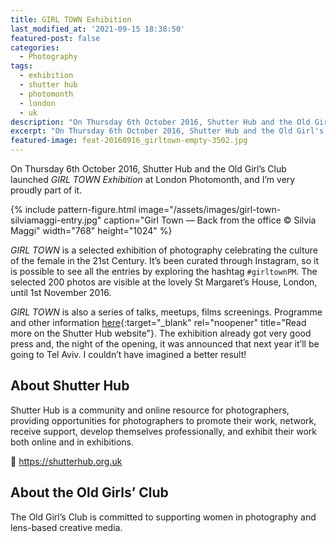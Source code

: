 ```yaml
---
title: GIRL TOWN Exhibition
last_modified_at: '2021-09-15 18:38:50'
featured-post: false
categories:
  - Photography
tags:
  - exhibition
  - shutter hub
  - photomonth
  - london
  - uk
description: "On Thursday 6th October 2016, Shutter Hub and the Old Girl's Club launched GIRL TOWN at London Photomonth, and I'm proudly part of it."
excerpt: "On Thursday 6th October 2016, Shutter Hub and the Old Girl's Club launched GIRL TOWN at London Photomonth, and I'm proudly part of it."
featured-image: feat-20160916_girltown-empty-3502.jpg
---
```

<p class="lead">On Thursday 6th October 2016, Shutter Hub and the Old Girl’s Club launched <em>GIRL TOWN Exhibition</em> at London Photomonth, and I’m very proudly part of it.</p>

{% include pattern-figure.html image="/assets/images/girl-town-silviamaggi-entry.jpg" caption="Girl Town — Back from the office &copy; Silvia Maggi" width="768" height="1024" %}

_GIRL TOWN_ is a selected exhibition of photography celebrating the culture of the female in the 21st Century. It’s been curated through Instagram, so it is possible to see all the entries by exploring the hashtag `#girltownPM`. The selected 200 photos are visible at the lovely St Margaret’s House, London, until 1st November 2016.

_GIRL TOWN_ is also a series of talks, meetups, films screenings. Programme and other information [here](https://shutterhub.org.uk/blog/girltownpm){:target="_blank" rel="noopener" title="Read more on the Shutter Hub website"}. The exhibition already got very good press and, the night of the opening, it was announced that next year it’ll be going to Tel Aviv. I couldn’t have imagined a better result!

## About Shutter Hub

Shutter Hub is a community and online resource for photographers, providing opportunities for photographers to promote their work, network, receive support, develop themselves professionally, and exhibit their work both online and in exhibitions.

<p class="detached">🔗 <a href="https://shutterhub.org.uk" target="_blank" rel="noopener" title="Go to the Shutter Hub website">https://shutterhub.org.uk</a></p>

## About the Old Girls’ Club

The Old Girl’s Club is committed to supporting women in photography and lens-based creative media.
